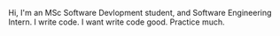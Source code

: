 Hi, I'm an MSc Software Devlopment student, and Software Engineering Intern. I write code. I want write code good. Practice much.
